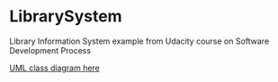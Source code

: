 # LibrarySystem
Library Information System example from Udacity course on Software Development Process

[UML class diagram here](https://www.gliffy.com/go/html5/10618823)
